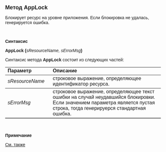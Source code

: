 ﻿<html>
<head>
<title>AppLock</title>
</head>

<body>

<p><strong><font face="Arial" size="4">Метод AppLock</font></strong></p>

<p><font face="Arial">Блокирует ресурс на уровне приложения. Если 
блокировка не удалась, генерируется ошибка.</font></p>

<p>&nbsp;</p>

<p class="label"><font face="Arial"><b>Синтаксис</b></font></p>

<p><font face="Arial"><strong>AppLock (</strong><em>sResourceName, 
sErrorMsg</em><strong>)</strong></font></p>

<p><font face="Arial">Синтаксис метода <strong>AppLock</strong>
состоит из следующих частей:</font></p>

<table border="1" cellPadding="5" cols="2" frame="below" rules="rows">
<TBODY>
  <tr vAlign="top">
    <td class="label" width="29%"><font face="Arial"><b>Параметр</b></font></td>
    <td class="label" width="71%"><font face="Arial"><strong>Описание</strong></font></td>
  </tr>
  <tr>
    <td class="label" width="29%"><em><font face="Arial">sResourceName</font></em></td>
    <td class="label" width="71%"><font face="Arial">строковое 
	выражение, определяющее идентификатор ресурса.</font></td>
  </tr>
  <tr>
    <td class="label" width="29%"><font face="Arial"><em>sErrorMsg</em></font></td>
    <td class="label" width="71%"><font face="Arial">строковое 
	выражение, определяющее текст ошибки на случай неудавшийся блокировки. Если 
	значением параметра является пустая строка, тогда генерируерся стандартная 
	ошибка.</font></td>
  </tr>
  </table>

<p class="label">&nbsp;</p>
<p class="label"><font face="Arial"><b>Примечание</b></font></p>
<p class="label"><font face="Arial"><a href="../../functions.html">См. 
также</a></font></p>
</body>
</html>

